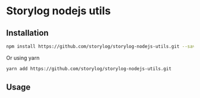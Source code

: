 # Storylog nodejs utils

## Installation
```sh
npm install https://github.com/storylog/storylog-nodejs-utils.git --save
```

Or using yarn

```sh
yarn add https://github.com/storylog/storylog-nodejs-utils.git
```

## Usage

